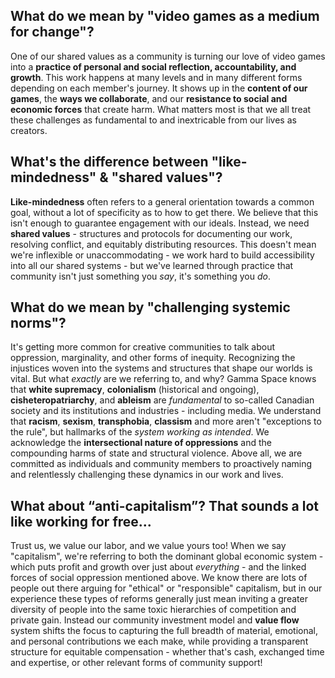 ## What do we mean by "video games as a medium for change"?

One of our shared values as a community is turning our love of video games into a **practice of personal and social reflection, accountability, and growth**. This work happens at many levels and in many different forms depending on each member's journey. It shows up in the **content of our games**, the **ways we collaborate**, and our **resistance to social and economic forces** that create harm. What matters most is that we all treat these challenges as fundamental to and inextricable from our lives as creators.

## What's the difference between "like-mindedness" & "shared values"?

**Like-mindedness** often refers to a general orientation towards a common goal, without a lot of specificity as to how to get there. We believe that this isn't enough to guarantee engagement with our ideals. Instead, we need **shared values** - structures and protocols for documenting our work, resolving conflict, and equitably distributing resources. This doesn't mean we're inflexible or unaccommodating - we work hard to build accessibility into all our shared systems - but we've learned through practice that community isn't just something you _say_, it's something you _do_.

## What do we mean by "challenging systemic norms"?

It's getting more common for creative communities to talk about oppression, marginality, and other forms of inequity. Recognizing the injustices woven into the systems and structures that shape our worlds is vital. But what _exactly_ are we referring to, and why? Gamma Space knows that **white supremacy**, **colonialism** (historical and ongoing), **cisheteropatriarchy**, and **ableism** are _fundamental_ to so-called Canadian society and its institutions and industries - including media. We understand that **racism**, **sexism**, **transphobia**, **classism** and more aren't "exceptions to the rule", but hallmarks of the _system working as intended_. We acknowledge the **intersectional nature of oppressions** and the compounding harms of state and structural violence. Above all, we are committed as individuals and community members to proactively naming and relentlessly challenging these dynamics in our work and lives.

## What about “anti-capitalism”? That sounds a lot like working for free...

Trust us, we value our labor, and we value yours too! When we say "capitalism", we're referring to both the dominant global economic system - which puts profit and growth over just about _everything_ - and the linked forces of social oppression mentioned above. We know there are lots of people out there arguing for "ethical" or "responsible" capitalism, but in our experience these types of reforms generally just mean inviting a greater diversity of people into the same toxic hierarchies of competition and private gain. Instead our community investment model and **value flow** system shifts the focus to capturing the full breadth of material, emotional, and personal contributions we each make, while providing a transparent structure for equitable compensation - whether that's cash, exchanged time and expertise, or other relevant forms of community support!